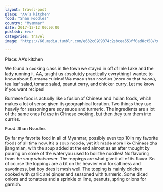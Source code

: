 ```yaml
---
layout: travel-post
place: "AA’s kitchen"
food: "Shan Noodles"
country: "Myanmar"
date: 2017-12-12 00:00:00
publish: true
categories: travel
image: "https://66.media.tumblr.com/e632c0209374c2ebcea553ff0ad8c958/tumblr_p0zm0wKMMm1wkhtd7o1_1280.jpg"

---
```


Place: AA’s kitchen

We found a cooking class in the town we stayed in off of Inle Lake and the lady running it, AA, taught us absolutely practically everything I wanted to know about Burmese cuisine! We made shan noodles (more on that below), tea leaf salad, tomato salad, peanut curry, and chicken curry. Let me know if you want recipes!

Burmese food is actually like a fusion of Chinese and Indian foods, which makes a lot of sense given its geographical location. Two things they use heavily for seasoning are soy sauce and turmeric. The ingredients are a lot of the same ones I’d use in Chinese cooking, but then they turn them into curries.

Food: Shan Noodles

By far my favorite food in all of Myanmar, possibly even top 10 in my favorite foods of all time now. It’s a soup noodle, yet it’s made more like Chinese zha jiang mian, with the soup added at the end almost as an after thought by pouring on some of the water you used to boil the noodles! No flavoring from the soup whatsoever. The toppings are what give it all of its flavor. So of course the toppings are a bit on the heavier end for saltiness and savoriness, but boy does it mesh well. The topping is mainly chicken cooked with garlic and ginger and seasoned with turmeric. Some diced onions and tomatoes and a sprinkle of lime, peanuts, spring onions for garnish.